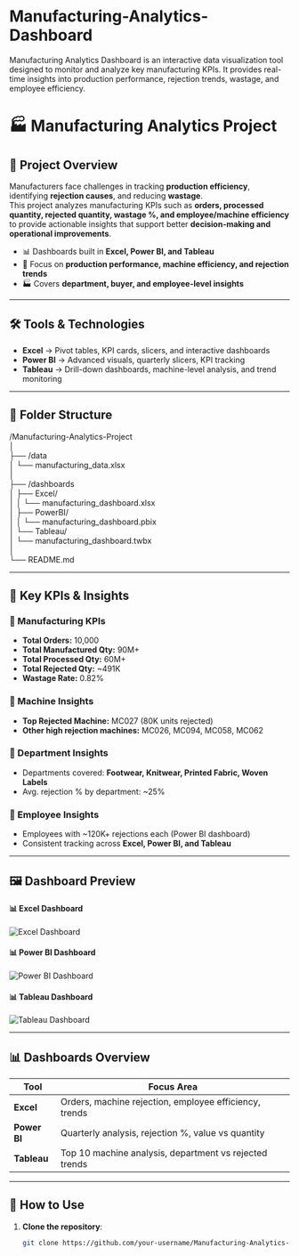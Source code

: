 # Manufacturing-Analytics-Dashboard
Manufacturing Analytics Dashboard is an interactive data visualization tool designed to monitor and analyze key manufacturing KPIs. It provides real-time insights into production performance, rejection trends, wastage, and employee efficiency.
# 🏭 Manufacturing Analytics Project

## 📌 Project Overview
Manufacturers face challenges in tracking **production efficiency**, identifying **rejection causes**, and reducing **wastage**.  
This project analyzes manufacturing KPIs such as **orders, processed quantity, rejected quantity, wastage %, and employee/machine efficiency** to provide actionable insights that support better **decision-making and operational improvements**.

- 📊 Dashboards built in **Excel, Power BI, and Tableau**  
- 🎯 Focus on **production performance, machine efficiency, and rejection trends**  
- 🏭 Covers **department, buyer, and employee-level insights**

---

## 🛠 Tools & Technologies
- **Excel** → Pivot tables, KPI cards, slicers, and interactive dashboards  
- **Power BI** → Advanced visuals, quarterly slicers, KPI tracking  
- **Tableau** → Drill-down dashboards, machine-level analysis, and trend monitoring  

---

## 📂 Folder Structure

/Manufacturing-Analytics-Project  
│  
├── /data  
│   └── manufacturing_data.xlsx  
│  
├── /dashboards  
│   ├── Excel/  
│   │   └── manufacturing_dashboard.xlsx  
│   ├── PowerBI/  
│   │   └── manufacturing_dashboard.pbix  
│   └── Tableau/  
│       └── manufacturing_dashboard.twbx  
│  
└── README.md  

---

## 📑 Key KPIs & Insights

### 🔹 Manufacturing KPIs
- **Total Orders:** 10,000  
- **Total Manufactured Qty:** 90M+  
- **Total Processed Qty:** 60M+  
- **Total Rejected Qty:** ~491K  
- **Wastage Rate:** 0.82%  

### 🔹 Machine Insights
- **Top Rejected Machine:** MC027 (80K units rejected)  
- **Other high rejection machines:** MC026, MC094, MC058, MC062  

### 🔹 Department Insights
- Departments covered: **Footwear, Knitwear, Printed Fabric, Woven Labels**  
- Avg. rejection % by department: ~25%  

### 🔹 Employee Insights
- Employees with ~120K+ rejections each (Power BI dashboard)  
- Consistent tracking across **Excel, Power BI, and Tableau**  

---

## 🖼️ Dashboard Preview

#### 📊 Excel Dashboard  
![Excel Dashboard](Dashboards.JPG/manufacturing_excel_dashboard.jpg)  

#### 📊 Power BI Dashboard  
![Power BI Dashboard](Dashboards.JPG/manufacturing_powerbi_dashboard.jpg)  

#### 📊 Tableau Dashboard  
![Tableau Dashboard](Dashboards.JPG/manufacturing_tableau_dashboard.jpg)  

---

## 📊 Dashboards Overview

| Tool        | Focus Area                                             |
|-------------|--------------------------------------------------------|
| **Excel**   | Orders, machine rejection, employee efficiency, trends |
| **Power BI**| Quarterly analysis, rejection %, value vs quantity     |
| **Tableau** | Top 10 machine analysis, department vs rejected trends |

---

## 🚀 How to Use

1. **Clone the repository**:
   ```bash
   git clone https://github.com/your-username/Manufacturing-Analytics-Project.git
